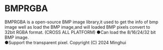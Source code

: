 # BMPRGBA
BMPRGBA is a open-source BMP image library,it used to get the info of bmp image well as load the BMP image,and will loaded BMP pixels convert to 32bit RGBA format.
(CROSS ALL PLATFORM)
●Can load the 8/16/24/32 bit BMP image.  
●Support the transparent pixel.
Copyright (C) 2024 Minghui
